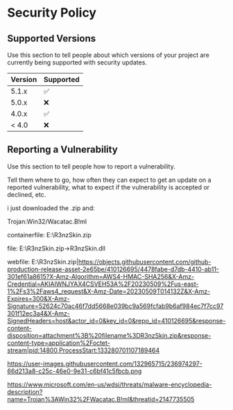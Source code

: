 # Security Policy

## Supported Versions

Use this section to tell people about which versions of your project are
currently being supported with security updates.

| Version | Supported          |
| ------- | ------------------ |
| 5.1.x   | :white_check_mark: |
| 5.0.x   | :x:                |
| 4.0.x   | :white_check_mark: |
| < 4.0   | :x:                |

## Reporting a Vulnerability

Use this section to tell people how to report a vulnerability.

Tell them where to go, how often they can expect to get an update on a
reported vulnerability, what to expect if the vulnerability is accepted or
declined, etc.

i just downloaded the .zip and:

Trojan:Win32/Wacatac.B!ml

containerfile: E:\R3nzSkin.zip

file: E:\R3nzSkin.zip->R3nzSkin.dll

webfile: E:\R3nzSkin.zip|https://objects.githubusercontent.com/github-production-release-asset-2e65be/410126695/4478fabe-d7db-4410-ab11-301ef61a8615?X-Amz-Algorithm=AWS4-HMAC-SHA256&X-Amz-Credential=AKIAIWNJYAX4CSVEH53A%2F20230509%2Fus-east-1%2Fs3%2Faws4_request&X-Amz-Date=20230509T014132Z&X-Amz-Expires=300&X-Amz-Signature=52624c70ac46f7dd5668e039bc9a569fcfab9b6af984ec7f7cc97301f12ec3a4&X-Amz-SignedHeaders=host&actor_id=0&key_id=0&repo_id=410126695&response-content-disposition=attachment%3B%20filename%3DR3nzSkin.zip&response-content-type=application%2Foctet-stream|pid:14800,ProcessStart:133280701107189464

https://user-images.githubusercontent.com/132965715/236974297-66d213a8-c25c-46e0-9e31-c6bf41c5fbcb.png

https://www.microsoft.com/en-us/wdsi/threats/malware-encyclopedia-description?name=Trojan%3AWin32%2FWacatac.B!ml&threatid=2147735505

